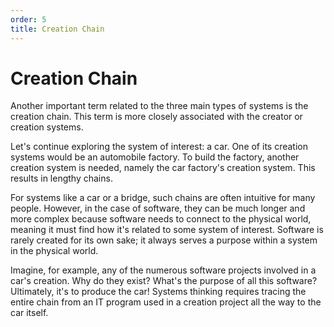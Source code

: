 ```yaml
---
order: 5
title: Creation Chain
---
```


# Creation Chain

Another important term related to the three main types of systems is the creation chain. This term is more closely associated with the creator or creation systems.

Let's continue exploring the system of interest: a car. One of its creation systems would be an automobile factory. To build the factory, another creation system is needed, namely the car factory's creation system. This results in lengthy chains.

For systems like a car or a bridge, such chains are often intuitive for many people. However, in the case of software, they can be much longer and more complex because software needs to connect to the physical world, meaning it must find how it's related to some system of interest. Software is rarely created for its own sake; it always serves a purpose within a system in the physical world.

Imagine, for example, any of the numerous software projects involved in a car's creation. Why do they exist? What's the purpose of all this software? Ultimately, it's to produce the car! Systems thinking requires tracing the entire chain from an IT program used in a creation project all the way to the car itself.